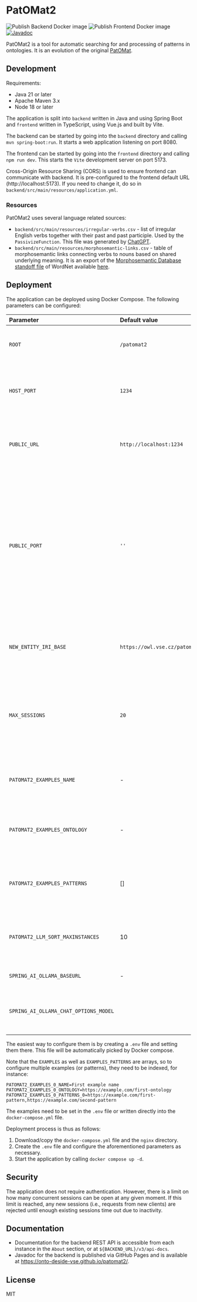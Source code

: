 # PatOMat2

![Publish Backend Docker image](https://github.com/Onto-DESIDE-VSE/patomat2/actions/workflows/publish-backend.yml/badge.svg)
![Publish Frontend Docker image](https://github.com/Onto-DESIDE-VSE/patomat2/actions/workflows/publish-frontend.yml/badge.svg)
[![Javadoc](https://img.shields.io/badge/JavaDoc-Online-green)](https://Onto-DESIDE-VSE.github.io/patomat2/)

PatOMat2 is a tool for automatic searching for and processing of patterns in ontologies. It is an evolution of the
original [PatOMat](https://patomat.vse.cz/).

## Development

Requirements:

- Java 21 or later
- Apache Maven 3.x
- Node 18 or later

The application is split into `backend` written in Java and using Spring Boot and `frontend` written in TypeScript,
using Vue.js and built by Vite.

The backend can be started by going into the `backend` directory and calling `mvn spring-boot:run`. It starts a web
application
listening on port 8080.

The frontend can be started by going into the `frontend` directory and calling `npm run dev`. This starts the `Vite`
development
server on port 5173.

Cross-Origin Resource Sharing (CORS) is used to ensure frontend can communicate with backend. It is pre-configured to
the
frontend default URL (http://localhost:5173). If you need to change it, do so
in `backend/src/main/resources/application.yml`.

### Resources

PatOMat2 uses several language related sources:

- `backend/src/main/resources/irregular-verbs.csv` - list of irregular English verbs together with their past and past
  participle. Used by the `PassivizeFunction`. This file was generated by [ChatGPT](https://chatgpt.com/).
- `backend/src/main/resources/morphosemantic-links.csv` - table of morphosemantic links connecting verbs to nouns based
  on shared underlying meaning. It is an export of
  the [Morphosemantic Database standoff file](https://wordnet.princeton.edu/download/standoff-files) of WordNet
  available [here](https://wordnetcode.princeton.edu/standoff-files/morphosemantic-links.xls).

## Deployment

The application can be deployed using Docker Compose. The following parameters can be configured:

| Parameter                    | Default value                  | Description                                                                                                                                                                                                                                                      |
|:-----------------------------|:-------------------------------|:-----------------------------------------------------------------------------------------------------------------------------------------------------------------------------------------------------------------------------------------------------------------|
| `ROOT`                       | `/patomat2`                    | Context path at which the application should be available.                                                                                                                                                                                                       |
| `HOST_PORT`                  | `1234`                         | Port at which the application should be available to the host system.                                                                                                                                                                                            |
| `PUBLIC_URL`                 | `http://localhost:1234`        | **Public** URL at which the application is running, without the context path (`ROOT`).                                                                                                                                                                           |
| `PUBLIC_PORT`                | `''`                           | **Public** port at which the application is running. Use only if the application is not available at the default 80 (HTTP) or 443 (HTTPS) port. If the application is running behind a regular server proxy, do not set this variable and just use `PUBLIC_URL`. |
| `NEW_ENTITY_IRI_BASE`        | `https://owl.vse.cz/patomat2/` | Default IRI base for new entities in case PatOMat2 is unable to get ontology IRI.                                                                                                                                                                                |
| `MAX_SESSIONS`               | `20`                           | Maximum number of concurrent sessions allowed by the application. Any more requests will be rejected until a session is closed.                                                                                                                                  |
| `PATOMAT2_EXAMPLES_NAME`     | -                              | Name of an example transformation input. Multiple examples may be specified.                                                                                                                                                                                     |
| `PATOMAT2_EXAMPLES_ONTOLOGY` | -                              | URL of an example transformation ontology. Multiple examples may be specified.                                                                                                                                                                                   |
| `PATOMAT2_EXAMPLES_PATTERNS` | []                             | List of URLs of example transformation patterns. Multiple examples may be specified.                                                                                                                                                                             |
| `PATOMAT2_LLM_SORT_MAXINSTANCES`  | 10                        | Configure maximum number of pattern instances supported by LLM sorting .                                        |
| `SPRING_AI_OLLAMA_BASEURL`   | -                              | URL of the Ollama LLM service                                                                                   |
| `SPRING_AI_OLLAMA_CHAT_OPTIONS_MODEL` |                       | Name of the LLM model in Ollama to use for LLM calls, e.g. gpt-oss:20b.                                         |

The easiest way to configure them is by creating a `.env` file and setting them there. This file will be automatically
picked by Docker compose.

Note that the `EXAMPLES` as well as `EXAMPLES_PATTERNS` are arrays, so to configure multiple examples (or patterns),
they need to be indexed, for instance:

```properties
PATOMAT2_EXAMPLES_0_NAME=First example name
PATOMAT2_EXAMPLES_0_ONTOLOGY=https://example.com/first-ontology
PATOMAT2_EXAMPLES_0_PATTERNS_0=https://example.com/first-pattern,https://example.com/second-pattern
```

The examples need to be set in the `.env` file or written directly into the `docker-compose.yml` file.

Deployment process is thus as follows:

1. Download/copy the `docker-compose.yml` file and the `nginx` directory.
2. Create the `.env` file and configure the aforementioned parameters as necessary.
3. Start the application by calling `docker compose up -d`.

## Security

The application does not require authentication. However, there is a limit on how many concurrent sessions can be open
at
any given moment. If this limit is reached, any new sessions (i.e., requests from new clients) are rejected until enough
existing sessions time out due to inactivity.

## Documentation

- Documentation for the backend REST API is accessible from each instance in the `About` section, or
  at `${BACKEND_URL}/v3/api-docs`.
- Javadoc for the backend is published via GitHub Pages and is available at https://onto-deside-vse.github.io/patomat2/.

## License

MIT
